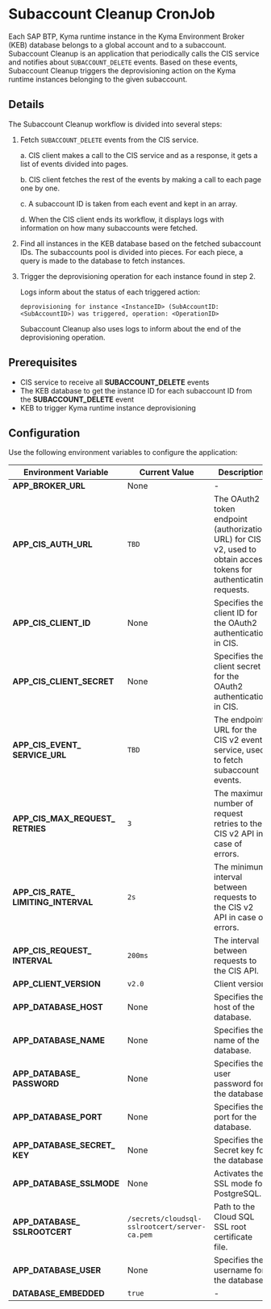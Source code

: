 # Subaccount Cleanup CronJob

Each SAP BTP, Kyma runtime instance in the Kyma Environment Broker (KEB) database belongs to a global account and to a subaccount.
Subaccount Cleanup is an application that periodically calls the CIS service and notifies about `SUBACCOUNT_DELETE` events.
Based on these events, Subaccount Cleanup triggers the deprovisioning action on the Kyma runtime instances belonging to the given subaccount.

## Details

The Subaccount Cleanup workflow is divided into several steps:

1. Fetch `SUBACCOUNT_DELETE` events from the CIS service.

    a. CIS client makes a call to the CIS service and as a response, it gets a list of events divided into pages.

    b. CIS client fetches the rest of the events by making a call to each page one by one.

    c. A subaccount ID is taken from each event and kept in an array.

    d. When the CIS client ends its workflow, it displays logs with information on how many subaccounts were fetched.

2. Find all instances in the KEB database based on the fetched subaccount IDs.
   The subaccounts pool is divided into pieces. For each piece, a query is made to the database to fetch instances.

3. Trigger the deprovisioning operation for each instance found in step 2.

   Logs inform about the status of each triggered action:

    ```
    deprovisioning for instance <InstanceID> (SubAccountID: <SubAccountID>) was triggered, operation: <OperationID>
    ```

   Subaccount Cleanup also uses logs to inform about the end of the deprovisioning operation.

## Prerequisites

* CIS service to receive all **SUBACCOUNT_DELETE** events
* The KEB database to get the instance ID for each subaccount ID from the **SUBACCOUNT_DELETE** event
* KEB to trigger Kyma runtime instance deprovisioning

## Configuration

Use the following environment variables to configure the application:

| Environment Variable | Current Value | Description                                                                                                         |
|---------------------|------------------------------|---------------------------------------------------------------------------------------------------------------------|
| **APP_BROKER_URL** | None | -                                                                                                                   |
| **APP_CIS_AUTH_URL** | <code>TBD</code> | The OAuth2 token endpoint (authorization URL) for CIS v2, used to obtain access tokens for authenticating requests. |
| **APP_CIS_CLIENT_ID** | None | Specifies the client ID for the OAuth2 authentication in CIS.                                                       |
| **APP_CIS_CLIENT_&#x200b;SECRET** | None | Specifies the client secret for the OAuth2 authentication in CIS.                                                   |
| **APP_CIS_EVENT_&#x200b;SERVICE_URL** | <code>TBD</code> | The endpoint URL for the CIS v2 event service, used to fetch subaccount events.                                     |
| **APP_CIS_MAX_REQUEST_&#x200b;RETRIES** | <code>3</code> | The maximum number of request retries to the CIS v2 API in case of errors.                                          |
| **APP_CIS_RATE_&#x200b;LIMITING_INTERVAL** | <code>2s</code> | The minimum interval between requests to the CIS v2 API in case of errors.                                          |
| **APP_CIS_REQUEST_&#x200b;INTERVAL** | <code>200ms</code> | The interval between requests to the CIS API.                                                                       |
| **APP_CLIENT_VERSION** | <code>v2.0</code> | Client version.                                                                                                     |
| **APP_DATABASE_HOST** | None | Specifies the host of the database.                                                                                 |
| **APP_DATABASE_NAME** | None | Specifies the name of the database.                                                                                 |
| **APP_DATABASE_&#x200b;PASSWORD** | None | Specifies the user password for the database.                                                                       |
| **APP_DATABASE_PORT** | None | Specifies the port for the database.                                                                                |
| **APP_DATABASE_SECRET_&#x200b;KEY** | None | Specifies the Secret key for the database.                                                                          |
| **APP_DATABASE_SSLMODE** | None | Activates the SSL mode for PostgreSQL.                                                                              |
| **APP_DATABASE_&#x200b;SSLROOTCERT** | <code>/secrets/cloudsql-sslrootcert/server-ca.pem</code> | Path to the Cloud SQL SSL root certificate file.                                                                    |
| **APP_DATABASE_USER** | None | Specifies the username for the database.                                                                            |
| **DATABASE_EMBEDDED** | <code>true</code> | -                                                                                                                   |

